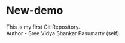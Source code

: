 # New-demo
This is my first Git Repository.
<br>
Author - Sree Vidya Shankar Pasumarty (self)
</br>
